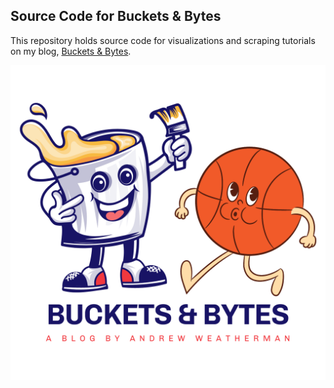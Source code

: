 
## Source Code for Buckets & Bytes

This repository holds source code for visualizations and scraping
tutorials on my blog, [Buckets &
Bytes](https://aweatherman.substack.com).

<img src="logo.png" width="1563" />
